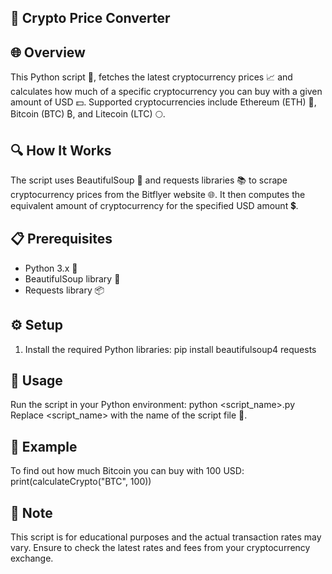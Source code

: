 ## 💱 Crypto Price Converter

## 🌐 Overview
This Python script 🐍, fetches the latest cryptocurrency prices 📈 and calculates how much of a specific cryptocurrency you can buy with a given amount of USD 💵. Supported cryptocurrencies include Ethereum (ETH) 💎, Bitcoin (BTC) ₿, and Litecoin (LTC) 🌕.

## 🔍 How It Works
The script uses BeautifulSoup 🍲 and requests libraries 📚 to scrape cryptocurrency prices from the Bitflyer website 🌐. It then computes the equivalent amount of cryptocurrency for the specified USD amount 💲.

## 📋 Prerequisites
- Python 3.x 🐍
- BeautifulSoup library 🍲
- Requests library 📦

## ⚙️ Setup
1. Install the required Python libraries:
   pip install beautifulsoup4 requests

## 🚀 Usage
Run the script in your Python environment:
python <script_name>.py
Replace <script_name> with the name of the script file 📄.

## 🧮 Example
To find out how much Bitcoin you can buy with 100 USD:
print(calculateCrypto("BTC", 100))

## 📝 Note
This script is for educational purposes and the actual transaction rates may vary. Ensure to check the latest rates and fees from your cryptocurrency exchange.
